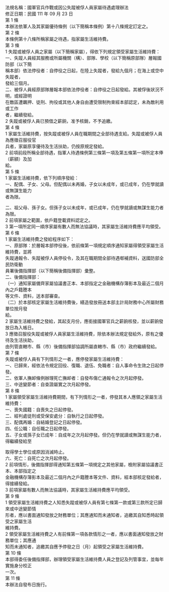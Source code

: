 法規名稱：國軍官兵作戰或因公失蹤被俘人員家屬待遇處理辦法  
修正日期：民國 111 年 09 月 23 日  
第 1 條  
本辦法依軍人及其家屬優待條例（以下簡稱本條例）第十八條規定訂定之。  
第 2 條  
本條例第十八條所稱家屬之待遇，指家屬生活維持費。  
第 3 條  
1 失蹤或被俘人員之家屬（以下簡稱家屬），得依下列規定領受家屬生活維持費：  
一、失蹤人員經其服務或所屬機關（構）、部隊、學校（以下簡稱原部隊）層報國防部（以下簡  
稱本部）依法停役者：自停役之日起，在陸上失蹤者，發給九個月；在海上或空中失蹤者，  
發給三個月。  
二、被俘人員經原部隊層報本部依法停役者：自停役之日起發給。其被俘後狀況不明，或經證明  
在敵區遭羈押、徒刑、拘役或其他人身自由遭受限制拘束經本部認定，未為敵利用或工作  
者，繼續發給。  
2 失蹤或被俘人員已預借之薪餉，准予核銷，不予追繳。  
第 4 條  
1 家屬生活維持費，按失蹤或被俘人員在職期間之全部待遇支給。失蹤或被俘人員為應徵召服役官  
兵者，家屬原享優待及生活扶助，仍按原規定發給。  
2 前項前段所稱全部待遇，指軍人待遇條例第三條第一項及第五條第一項所定本俸（薪額）及加  
給。  
第 5 條  
1 家屬生活維持費，依下列順序發給：  
一、配偶、子女、父母。但配偶以未再婚，子女以未成年，或已成年，仍在學就讀或無謀生能力  
者為限。  


二、祖父母、孫子女。但孫子女以未成年，或已成年，仍在學就讀或無謀生能力者為限。  
2 前項家屬之範圍，依戶籍登載資料認定之。  
3 第一項所定同一順序家屬有數人而無法協議時，其家屬生活維持費應平均領受。  
第 6 條  
1 家屬生活維持費之發給程序如下：  
一、原部隊：於層報本部停役後，依前條第一項規定順序通知家屬得領受家屬生活維持費，並將  
失蹤通報令、失蹤被俘人員停役令，及其在職期間全部待遇啣補資料，送國防部全民防衛動  
員署後備指揮部（以下簡稱後備指揮部）彙整。  
二、後備指揮部：  
（一）通知家屬備齊家屬協議書正本、本部指定之金融機構存簿影本及最近二個月內之戶籍謄本  
等文件、資料，送本部審查。  
（二）於本部核定家屬生活維持費後，繕造發放冊送本部主計局財務中心所屬財務單位按月發  
給。  
2 家屬生活維持費之發給，其起支月份，應銜接國軍官兵之薪餉核發，並以薪餉發放日為入帳日。  
3 應徵召服役失蹤或被俘人員家屬生活維持費，除依本辦法規定發給外，原有之優待及生活扶助，  
由列管直轄市、縣（市）後備指揮部協調所屬直轄市、縣（市）政府繼續發給。  
第 7 條  
失蹤或被俘人員有下列情形之一者，應停發家屬生活維持費：  
一、已歸來，經依法令規定回役、復職、退伍、免職者：自人事命令生效之日起停發。  
二、依軍人撫卹條例辦理死亡撫卹者：自發布傷亡通報令之次月起停發。  
三、中途變節者：自查證屬實之次月起停發。  
第 8 條  
1 家屬領受家屬生活維持費期間，有下列情形之一者，停發其本人應領之家屬生活維持費：  
一、喪失國籍：自喪失之日起停發。  
二、經判處徒刑或受保安處分：自執行之日起停發。  
三、配偶再婚：自結婚登記之日起停發。  
四、任公職：自任職之日起停發。  
五、子女或孫子女已成年：自成年之次月起停發。但仍在學就讀或無謀生能力者，得繼續發給至  


取得學士學位或原因消滅時止。  
六、死亡：自死亡之次月起停發。  
2 前項情形，後備指揮部得通知第五條第一項規定之其他家屬，檢附家屬協議書正本、本部指定之  
金融機構存簿影本及最近二個月內之戶籍謄本等文件、資料，經本部核定發給者，得接續發給。  
3 前項家屬有數人而無法協議時，其家屬生活維持費應平均領受。  
第 9 條  
1 領受家屬生活維持費之人知悉失蹤或被俘人員有第七條第一款或第三款所定已歸來或中途變節情  
形者，應以書面通知發放之財務單位；其應通知而未通知者，追繳其自知悉時起領受之家屬生活  
維持費。  
2 領受家屬生活維持費之人有前條第一項各款情形之一者，應以書面通知發放之財務單位；其應通  
知而未通知者，追繳其自應予停發之日（月）起領受之家屬生活維持費。  
第 10 條  
本部得委任後備指揮部，辦理領受家屬生活維持費人員之登記及列管事宜，並每年實施身分校正  
一次。  
第 11 條  
本辦法自發布日施行。  


